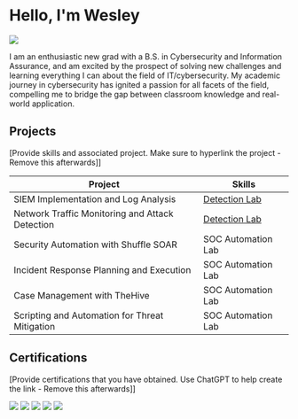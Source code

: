 # Hello, I'm Wesley
<a href="https://linkedin.com/in/wesleykoweek/"><img src="https://img.shields.io/badge/-LinkedIn-0072b1?&style=for-the-badge&logo=linkedin&logoColor=white" /></a>

I am an enthusiastic new grad with a B.S. in Cybersecurity and Information Assurance, and am excited by the prospect of solving new challenges and learning everything I can about the field of IT/cybersecurity. My academic journey in cybersecurity has ignited a passion for all facets of the field, compelling me to bridge the gap between classroom knowledge and real-world application.

## Projects
[Provide skills and associated project. Make sure to hyperlink the project - Remove this afterwards]]

| Project                                       | Skills                     |
|-----------------------------------------------|----------------------------|
| SIEM Implementation and Log Analysis          | <a href="https://google.com">Detection Lab</a>|
| Network Traffic Monitoring and Attack Detection | <a href="https://google.com">Detection Lab</a>|
| Security Automation with Shuffle SOAR         | SOC Automation Lab|
| Incident Response Planning and Execution      | SOC Automation Lab|
| Case Management with TheHive                  | SOC Automation Lab|
| Scripting and Automation for Threat Mitigation | SOC Automation Lab|

## Certifications
[Provide certifications that you have obtained. Use ChatGPT to help create the link - Remove this afterwards]]
<div>
<img src="https://img.shields.io/badge/-Security%2B-FF0000?&style=for-the-badge&logo=CompTIA&logoColor=white" />
<img src="https://img.shields.io/badge/-Network%2B-007ACC?&style=for-the-badge&logo=CompTIA&logoColor=white" />
<img src="https://img.shields.io/badge/-A%2B-4D4D4D?&style=for-the-badge&logo=CompTIA&logoColor=white" />
<img src="https://img.shields.io/badge/-CDSA-006400?&style=for-the-badge&logoColor=white" />
<img src="https://img.shields.io/badge/-CCD-000080?&style=for-the-badge&logoColor=white" />
</div>
